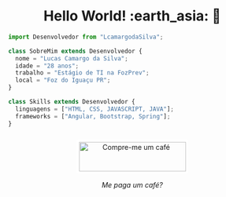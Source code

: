 <h1 align= "center"><b>Hello World! :earth_asia:  🖖 </b></h1>

```js
import Desenvolvedor from "LcamargodaSilva";

class SobreMim extends Desenvolvedor {
  nome = "Lucas Camargo da Silva";
  idade = "28 anos";
  trabalho = "Estágio de TI na FozPrev";
  local = "Foz do Iguaçu PR";
}

class Skills extends Desenvolvedor {
  linguagens = ["HTML, CSS, JAVASCRIPT, JAVA"];
  frameworks = ["Angular, Bootstrap, Spring"];
}
```

<div align="center">
  <a href="https://pixmeacoffee.vercel.app/lcamargodasilva" target="_blank">
    <img src="https://pixmeacoffee.vercel.app/logo-blue.svg" alt="Compre-me um café" style="height: 60px !important; width: 217px !important; border: 5px solid white; border-radius: 5px; margin-top: 10px;">
  </a>
  <p><i>Me paga um café?</i></p>
</div>
